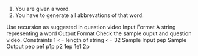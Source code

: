 1. You are given a word.
2. You have to generate all abbrevations of that word.

Use recursion as suggested in question video
Input Format
A string representing a word
Output Format
Check the sample ouput and question video.
Constraints
1 <= length of string <= 32
Sample Input
pep
Sample Output
pep
pe1
p1p
p2
1ep
1e1
2p
